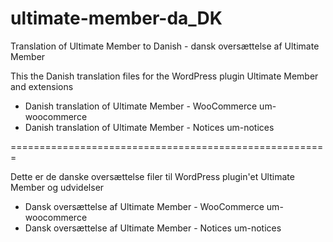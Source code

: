 # ultimate-member-da_DK
Translation of Ultimate Member to Danish - dansk oversættelse af Ultimate Member 

This the Danish translation files for the WordPress plugin Ultimate Member and extensions

- Danish translation of Ultimate Member - WooCommerce um-woocommerce
- Danish translation of Ultimate Member - Notices um-notices

=======================================================

Dette er de danske oversættelse filer til WordPress plugin'et Ultimate Member og udvidelser

- Dansk oversættelse af Ultimate Member - WooCommerce um-woocommerce
- Dansk oversættelse af Ultimate Member - Notices um-notices
